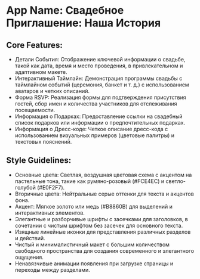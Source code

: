 # **App Name**: Свадебное Приглашение: Наша История

## Core Features:

- Детали События: Отображение ключевой информации о свадьбе, такой как дата, время и место проведения, в привлекательном и адаптивном макете.
- Интерактивный Таймлайн: Демонстрация программы свадьбы с таймлайном событий (церемония, банкет и т. д.) с использованием аватаров и четких описаний.
- Форма RSVP: Реализация формы для подтверждения присутствия гостей, сбор имен и количества участников для отслеживания посещаемости.
- Информация о Подарках: Предоставление ссылки на свадебный список подарков или информации о предпочтительных подарках.
- Информация о Дресс-коде: Четкое описание дресс-кода с использованием визуальных примеров (цветовые палитры) и текстовых пояснений.

## Style Guidelines:

- Основные цвета: Светлая, воздушная цветовая схема с акцентом на пастельные тона, такие как румяно-розовый (#FCE4EC) и светло-голубой (#E0F2F7).
- Вторичные цвета: Нейтральные серые оттенки для текста и акцентов фона.
- Акцент: Мягкое золото или медь (#B8860B) для выделений и интерактивных элементов.
- Элегантные и разборчивые шрифты с засечками для заголовков, в сочетании с чистым шрифтом без засечек для основного текста.
- Изящные линейные иконки для представления различных разделов и действий.
- Чистый и минималистичный макет с большим количеством свободного пространства для создания современного и элегантного ощущения.
- Ненавязчивые анимации появления при загрузке страницы и переходы между разделами.